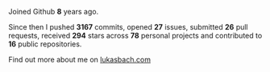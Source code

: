 Joined Github **8** years ago.

Since then I pushed **3167** commits, opened **27** issues, submitted **26** pull requests, received **294** stars across **78** personal projects and contributed to **16** public repositories.

Find out more about me on [lukasbach.com](https://lukasbach.com)
